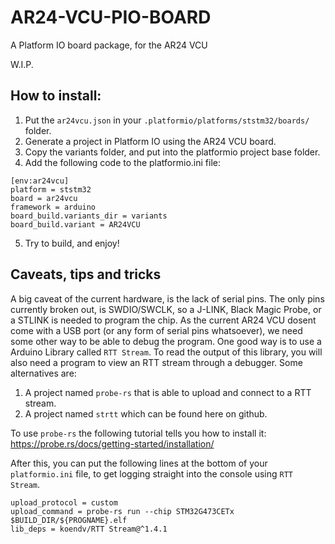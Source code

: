 # AR24-VCU-PIO-BOARD
A Platform IO board package, for the AR24 VCU

W.I.P.

## How to install:
1. Put the `ar24vcu.json` in your `.platformio/platforms/ststm32/boards/` folder.
2. Generate a project in Platform IO using the AR24 VCU board.
3. Copy the variants folder, and put into the platformio project base folder.
4. Add the following code to the platformio.ini file:
```
[env:ar24vcu]
platform = ststm32
board = ar24vcu
framework = arduino
board_build.variants_dir = variants
board_build.variant = AR24VCU
```
5. Try to build, and enjoy!

## Caveats, tips and tricks
A big caveat of the current hardware, is the lack of serial pins. The only pins currently broken out, is SWDIO/SWCLK, so a J-LINK, Black Magic Probe, or a STLINK is needed to program the chip.
As the current AR24 VCU dosent come with a USB port (or any form of serial pins whatsoever), we need some other way to be able to debug the program. One good way is to use a Arduino Library called `RTT Stream`. To read the output of this library, you will also need a program to view an RTT stream through a debugger. Some alternatives are:
1. A project named `probe-rs` that is able to upload and connect to a RTT stream.
2. A project named `strtt` which can be found here on github.


To use `probe-rs` the following tutorial tells you how to install it:
https://probe.rs/docs/getting-started/installation/

After this, you can put the following lines at the bottom of your `platformio.ini` file, to get logging straight into the console using `RTT Stream`.
```
upload_protocol = custom
upload_command = probe-rs run --chip STM32G473CETx $BUILD_DIR/${PROGNAME}.elf
lib_deps = koendv/RTT Stream@^1.4.1
```

